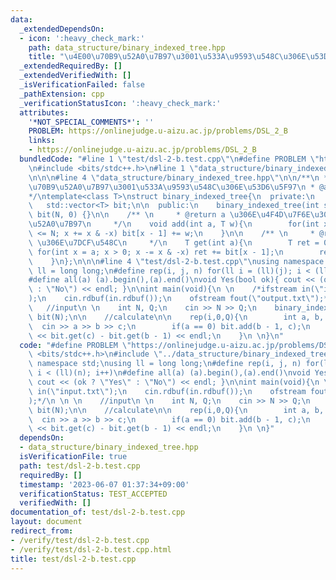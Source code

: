 ```yaml
---
data:
  _extendedDependsOn:
  - icon: ':heavy_check_mark:'
    path: data_structure/binary_indexed_tree.hpp
    title: "\u4E00\u70B9\u52A0\u7B97\u3001\u533A\u9593\u548C\u306E\u53D6\u5F97"
  _extendedRequiredBy: []
  _extendedVerifiedWith: []
  _isVerificationFailed: false
  _pathExtension: cpp
  _verificationStatusIcon: ':heavy_check_mark:'
  attributes:
    '*NOT_SPECIAL_COMMENTS*': ''
    PROBLEM: https://onlinejudge.u-aizu.ac.jp/problems/DSL_2_B
    links:
    - https://onlinejudge.u-aizu.ac.jp/problems/DSL_2_B
  bundledCode: "#line 1 \"test/dsl-2-b.test.cpp\"\n#define PROBLEM \"https://onlinejudge.u-aizu.ac.jp/problems/DSL_2_B\"\
    \n#include <bits/stdc++.h>\n#line 1 \"data_structure/binary_indexed_tree.hpp\"\
    \n\n\n#line 4 \"data_structure/binary_indexed_tree.hpp\"\n\n/**\n * @brief \u4E00\
    \u70B9\u52A0\u7B97\u3001\u533A\u9593\u548C\u306E\u53D6\u5F97\n * @attention 0-indexed\n\
    */\ntemplate<class T>\nstruct binary_indexed_tree{\n  private:\n    int N;\n \
    \   std::vector<T> bit;\n\n  public:\n    binary_indexed_tree(int siz) : N(siz),\
    \ bit(N, 0) {}\n\n    /** \n     * @return a \u306E\u4F4D\u7F6E\u306B w \u3092\
    \u52A0\u7B97\n     */\n    void add(int a, T w){\n        for(int x = a + 1; x\
    \ <= N; x += x & -x) bit[x - 1] += w;\n    }\n\n    /** \n     * @return [0, a)\
    \ \u306E\u7DCF\u548C\n     */\n    T get(int a){\n        T ret = 0;\n       \
    \ for(int x = a; x > 0; x -= x & -x) ret += bit[x - 1];\n        return ret;\n\
    \    }\n};\n\n\n#line 4 \"test/dsl-2-b.test.cpp\"\nusing namespace std;\nusing\
    \ ll = long long;\n#define rep(i, j, n) for(ll i = (ll)(j); i < (ll)(n); i++)\n\
    #define all(a) (a).begin(),(a).end()\nvoid Yes(bool ok){ cout << (ok ? \"Yes\"\
    \ : \"No\") << endl; }\n\nint main(void){\n \n    /*ifstream in(\"input.txt\"\
    );\n    cin.rdbuf(in.rdbuf());\n    ofstream fout(\"output.txt\");*/\n \n \n \
    \   //input\n \n    int N, Q;\n    cin >> N >> Q;\n    binary_indexed_tree<ll>\
    \ bit(N);\n\n    //calculate\n\n    rep(i,0,Q){\n        int a, b, c;\n      \
    \  cin >> a >> b >> c;\n        if(a == 0) bit.add(b - 1, c);\n        else cout\
    \ << bit.get(c) - bit.get(b - 1) << endl;\n    }\n \n}\n"
  code: "#define PROBLEM \"https://onlinejudge.u-aizu.ac.jp/problems/DSL_2_B\"\n#include\
    \ <bits/stdc++.h>\n#include \"../data_structure/binary_indexed_tree.hpp\"\nusing\
    \ namespace std;\nusing ll = long long;\n#define rep(i, j, n) for(ll i = (ll)(j);\
    \ i < (ll)(n); i++)\n#define all(a) (a).begin(),(a).end()\nvoid Yes(bool ok){\
    \ cout << (ok ? \"Yes\" : \"No\") << endl; }\n\nint main(void){\n \n    /*ifstream\
    \ in(\"input.txt\");\n    cin.rdbuf(in.rdbuf());\n    ofstream fout(\"output.txt\"\
    );*/\n \n \n    //input\n \n    int N, Q;\n    cin >> N >> Q;\n    binary_indexed_tree<ll>\
    \ bit(N);\n\n    //calculate\n\n    rep(i,0,Q){\n        int a, b, c;\n      \
    \  cin >> a >> b >> c;\n        if(a == 0) bit.add(b - 1, c);\n        else cout\
    \ << bit.get(c) - bit.get(b - 1) << endl;\n    }\n \n}"
  dependsOn:
  - data_structure/binary_indexed_tree.hpp
  isVerificationFile: true
  path: test/dsl-2-b.test.cpp
  requiredBy: []
  timestamp: '2023-06-07 01:37:34+09:00'
  verificationStatus: TEST_ACCEPTED
  verifiedWith: []
documentation_of: test/dsl-2-b.test.cpp
layout: document
redirect_from:
- /verify/test/dsl-2-b.test.cpp
- /verify/test/dsl-2-b.test.cpp.html
title: test/dsl-2-b.test.cpp
---
```

